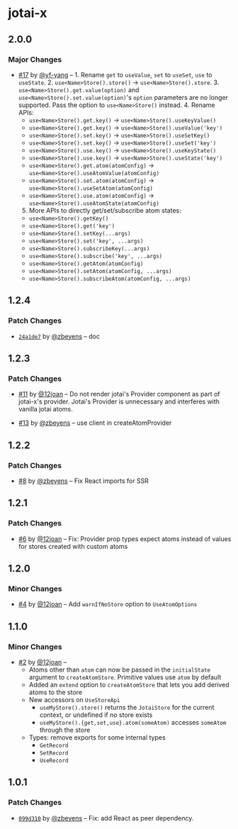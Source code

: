 # jotai-x

## 2.0.0

### Major Changes

- [#17](https://github.com/udecode/jotai-x/pull/17) by [@yf-yang](https://github.com/yf-yang) – 1. Rename `get` to `useValue`, `set` to `useSet`, `use` to `useState`. 2. `use<Name>Store().store()` -> `use<Name>Store().store`. 3. `use<Name>Store().get.value(option)` and `use<Name>Store().set.value(option)`'s `option` parameters are no longer supported. Pass the option to `use<Name>Store()` instead. 4. Rename APIs:
  - `use<Name>Store().get.key()` -> `use<Name>Store().useKeyValue()`
  - `use<Name>Store().get.key()` -> `use<Name>Store().useValue('key')`
  - `use<Name>Store().set.key()` -> `use<Name>Store().useSetKey()`
  - `use<Name>Store().set.key()` -> `use<Name>Store().useSet('key')`
  - `use<Name>Store().use.key()` -> `use<Name>Store().useKeyState()`
  - `use<Name>Store().use.key()` -> `use<Name>Store().useState('key')`
  - `use<Name>Store().get.atom(atomConfig)` -> `use<Name>Store().useAtomValue(atomConfig)`
  - `use<Name>Store().set.atom(atomConfig)` -> `use<Name>Store().useSetAtom(atomConfig)`
  - `use<Name>Store().use.atom(atomConfig)` -> `use<Name>Store().useAtomState(atomConfig)`
  5. More APIs to directly get/set/subscribe atom states:
  - `use<Name>Store().getKey()`
  - `use<Name>Store().get('key')`
  - `use<Name>Store().setKey(...args)`
  - `use<Name>Store().set('key', ...args)`
  - `use<Name>Store().subscribeKey(...args)`
  - `use<Name>Store().subscribe('key', ...args)`
  - `use<Name>Store().getAtom(atomConfig)`
  - `use<Name>Store().setAtom(atomConfig, ...args)`
  - `use<Name>Store().subscribeAtom(atomConfig, ...args)`

## 1.2.4

### Patch Changes

- [`24a1de7`](https://github.com/udecode/jotai-x/commit/24a1de747cea2ecc89b3005877527a7805a0eb87) by [@zbeyens](https://github.com/zbeyens) – doc

## 1.2.3

### Patch Changes

- [#11](https://github.com/udecode/jotai-x/pull/11) by [@12joan](https://github.com/12joan) – Do not render jotai's Provider component as part of jotai-x's provider. Jotai's Provider is unnecessary and interferes with vanilla jotai atoms.

- [#13](https://github.com/udecode/jotai-x/pull/13) by [@zbeyens](https://github.com/zbeyens) – use client in createAtomProvider

## 1.2.2

### Patch Changes

- [#8](https://github.com/udecode/jotai-x/pull/8) by [@zbeyens](https://github.com/zbeyens) – Fix React imports for SSR

## 1.2.1

### Patch Changes

- [#6](https://github.com/udecode/jotai-x/pull/6) by [@12joan](https://github.com/12joan) – Fix: Provider prop types expect atoms instead of values for stores created with custom atoms

## 1.2.0

### Minor Changes

- [#4](https://github.com/udecode/jotai-x/pull/4) by [@12joan](https://github.com/12joan) – Add `warnIfNoStore` option to `UseAtomOptions`

## 1.1.0

### Minor Changes

- [#2](https://github.com/udecode/jotai-x/pull/2) by [@12joan](https://github.com/12joan) –
  - Atoms other than `atom` can now be passed in the `initialState` argument to `createAtomStore`. Primitive values use `atom` by default
  - Added an `extend` option to `createAtomStore` that lets you add derived atoms to the store
  - New accessors on `UseStoreApi`
    - `useMyStore().store()` returns the `JotaiStore` for the current context, or undefined if no store exists
    - `useMyStore().{get,set,use}.atom(someAtom)` accesses `someAtom` through the store
  - Types: remove exports for some internal types
    - `GetRecord`
    - `SetRecord`
    - `UseRecord`

## 1.0.1

### Patch Changes

- [`099d310`](https://github.com/udecode/jotai-x/commit/099d310cdec35767aeaa2616634cb2502ccbc5e7) by [@zbeyens](https://github.com/zbeyens) – Fix: add React as peer dependency.
